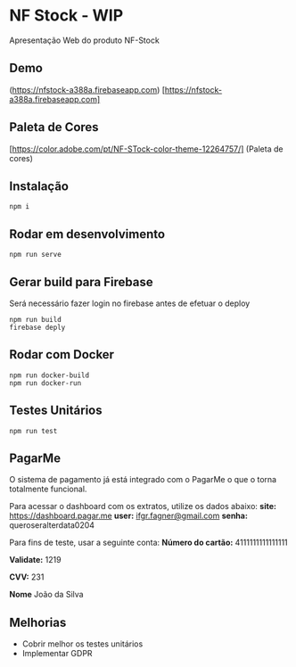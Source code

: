 # NF Stock - WIP
Apresentação Web do produto NF-Stock

## Demo
(https://nfstock-a388a.firebaseapp.com) [https://nfstock-a388a.firebaseapp.com]


## Paleta de Cores
[https://color.adobe.com/pt/NF-STock-color-theme-12264757/] (Paleta de cores)


## Instalação
```
npm i
```

## Rodar em desenvolvimento
```
npm run serve
```

## Gerar build para Firebase
Será necessário fazer login no firebase antes de efetuar o deploy
```
npm run build
firebase deply
```

## Rodar com Docker
```
npm run docker-build
npm run docker-run
```

## Testes Unitários
```
npm run test
```

## PagarMe
O sistema de pagamento já está integrado com o PagarMe o que o torna totalmente funcional.

Para acessar o dashboard com os extratos, utilize os dados abaixo:
**site:** https://dashboard.pagar.me
**user:** ifgr.fagner@gmail.com
**senha:** queroseralterdata0204

Para fins de teste, usar a seguinte conta:
**Número do cartão:** 4111111111111111

**Validate:** 1219

**CVV:** 231

**Nome** João da Silva


## Melhorias
* Cobrir melhor os testes unitários
* Implementar GDPR